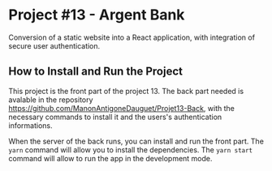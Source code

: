 # Project #13 - Argent Bank

Conversion of a static website into a React application, with integration of secure user authentication.


## How to Install and Run the Project

This project is the front part of the project 13.
The back part needed is avalable in the repository https://github.com/ManonAntigoneDauguet/Projet13-Back, with the necessary commands to install it and the users's authentication informations.

When the server of the back runs, you can install and run the front part.
The `yarn` command will allow you to install the dependencies.
The `yarn start` command will allow to run the app in the development mode.
